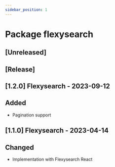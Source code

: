 ```yaml
---
sidebar_position: 1
---
```


# Package flexysearch

## [Unreleased]

## [Release]

## [1.2.0] Flexysearch - 2023-09-12

## Added

- Pagination support

## [1.1.0] Flexysearch - 2023-04-14

## Changed

- Implementation with Flexysearch React
